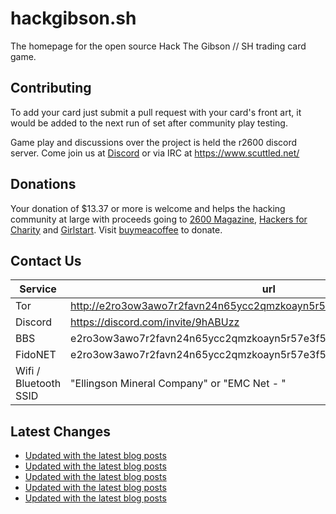 # hackgibson.sh
The homepage for the open source Hack The Gibson // SH trading card game.


## Contributing

To add your card just submit a pull request with your card's front art, it would be added to the next run of set after community play testing.

Game play and discussions over the project is held the r2600 discord server. Come join us at [Discord](https://discord.com/invite/9hABUzz) or via IRC at https://www.scuttled.net/


## Donations

Your donation of $13.37 or more is welcome and helps the hacking community at large with proceeds going to [2600 Magazine](https://2600.com/), [Hackers for Charity](https://hackersforcharity.org) and [Girlstart](https://girlstart.org).  Visit [buymeacoffee](https://www.buymeacoffee.com/hackgibson.sh) to donate.


## Contact Us

Service | url
-|-
Tor | http://e2ro3ow3awo7r2favn24n65ycc2qmzkoayn5r57e3f56nvjwdcgg32ad.onion
Discord | https://discord.com/invite/9hABUzz
BBS | e2ro3ow3awo7r2favn24n65ycc2qmzkoayn5r57e3f56nvjwdcgg32ad.onion:23
FidoNET | e2ro3ow3awo7r2favn24n65ycc2qmzkoayn5r57e3f56nvjwdcgg32ad.onion:24554
Wifi / Bluetooth SSID | "Ellingson Mineral Company" or "EMC Net - <fidonet address>"

## Latest Changes
<!-- BLOG-POST-LIST:START -->
- [Updated with the latest blog posts](https://github.com/DFW2600/hackgibson.sh/commit/aa2576cd1f97f6efe2484980cb3957560fb0242c)
- [Updated with the latest blog posts](https://github.com/DFW2600/hackgibson.sh/commit/c5c49d296b0ff252caaabd030da16025af4515f3)
- [Updated with the latest blog posts](https://github.com/DFW2600/hackgibson.sh/commit/7861e23ca995203a05c60a50b4d0126f97e8b832)
- [Updated with the latest blog posts](https://github.com/DFW2600/hackgibson.sh/commit/9c6bbcfd3b6e9da18fbe576d2200c6f4ff871121)
- [Updated with the latest blog posts](https://github.com/DFW2600/hackgibson.sh/commit/37b3dd31de7854cc25ddf45da6e3751ddad4f97b)
<!-- BLOG-POST-LIST:END -->
